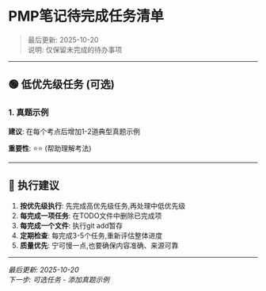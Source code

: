 # PMP笔记待完成任务清单

> 最后更新: 2025-10-20  
> 说明: 仅保留未完成的待办事项

---

## 🟢 低优先级任务 (可选)

### 1. 真题示例
**建议**: 在每个考点后增加1-2道典型真题示例

**重要性**: ⭐⭐ (帮助理解考法)

---

## 📌 执行建议

1. **按优先级执行**: 先完成高优先级任务,再处理中低优先级
2. **每完成一项任务**: 在TODO文件中删除已完成项
3. **每完成一个文件**: 执行git add暂存
4. **定期检查**: 每完成3-5个任务,重新评估整体进度
5. **质量优先**: 宁可慢一点,也要确保内容准确、来源可靠

---

_最后更新: 2025-10-20_  
_下一步: 可选任务 - 添加真题示例_